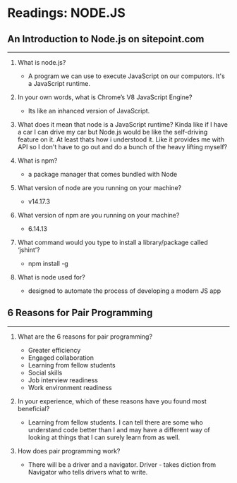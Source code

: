 # Readings: NODE.JS

## An Introduction to Node.js on sitepoint.com
-------
1. What is node.js?
    * A program we can use to execute JavaScript on our computors. It's a JavaScript runtime. 

2. In your own words, what is Chrome’s V8 JavaScript Engine?
    * Its like an inhanced version of JavaScript. 

3. What does it mean that node is a JavaScript runtime?
   Kinda like if I have a car I can drive my car but Node.js would be like the self-driving feature on it. At least thats how i understood it. Like it provides me with API so I don't have to go out and do a bunch of the heavy lifting myself? 

4. What is npm?
     * a package manager that comes bundled with Node

5. What version of node are you running on your machine?
    * v14.17.3

6. What version of npm are you running on your machine?
    * 6.14.13

7. What command would you type to install a library/package called ‘jshint’?
    * npm install -g 

8. What is node used for?
    * designed to automate the process of developing a modern JS app

## 6 Reasons for Pair Programming
---------

1. What are the 6 reasons for pair programming?
    * Greater efficiency
    * Engaged collaboration 
    * Learning from fellow students
    * Social skills
    * Job interview readiness
    * Work environment readiness

2. In your experience, which of these reasons have you found most beneficial?
    * Learning from fellow students. I can tell there are some who understand code better than I and may have a different way of looking at things that I can surely learn from as well. 

3. How does pair programming work?
    * There will be a driver and a navigator. Driver - takes diction from Navigator who tells drivers what to write. 
